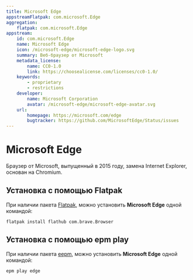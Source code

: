 ```yaml
---
title: Microsoft Edge
appstreamFlatpak: com.microsoft.Edge
aggregation:
    flatpak: com.microsoft.Edge
appstream:
    id: com.microsoft.Edge
    name: Microsoft Edge
    icon: /microsoft-edge/microsoft-edge-logo.svg
    summary: Веб-браузер от Microsoft
    metadata_license: 
        name: CC0-1.0
        link: https://choosealicense.com/licenses/cc0-1.0/
    keywords:
        - proprietary
        - restrictions
    developer:
        name: Microsoft Corporation
        avatar: /microsoft-edge/microsoft-edge-avatar.svg
    url:
        homepage: https://microsoft.com/edge
        bugtracker: https://github.com/MicrosoftEdge/Status/issues
---
```


# Microsoft Edge

Браузер от Microsoft, выпущенный в 2015 году, замена Internet Explorer, основан на Chromium.

## Установка с помощью Flatpak <Badge type="danger" text="Неофициальная сборка" />

При наличии пакета [Flatpak](/flatpak), можно установить **Microsoft Edge** одной командой:

```shell
flatpak install flathub com.brave.Browser
```
<!--@include: ./parts/install/software-flatpak.md-->

<!--@include: ./parts/warns/unpriveleged-spases.md -->

## Установка c помощью epm play <Badge type="danger" text="Неофициальная сборка" />

При наличии пакета [eepm](/epm), можно установить **Microsoft Edge** одной командой:

```shell
epm play edge
```